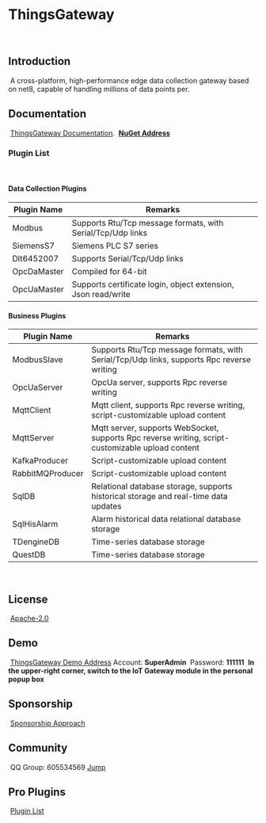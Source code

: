 # ThingsGateway
﻿
## Introduction
﻿
A cross-platform, high-performance edge data collection gateway based on net8, capable of handling millions of data points per.
﻿
## Documentation
﻿
[ThingsGateway Documentation](https://kimdiego2098.github.io/).
﻿
[**NuGet Address**](https://www.nuget.org/packages?q=Tags%3A%22ThingsGateway%22)
﻿
### Plugin List
﻿
#### Data Collection Plugins

| Plugin Name | Remarks | 
|-------|-------|
| Modbus | Supports Rtu/Tcp message formats, with Serial/Tcp/Udp links | 
| SiemensS7 | Siemens PLC S7 series | 
| Dlt6452007 | Supports Serial/Tcp/Udp links | 
| OpcDaMaster | Compiled for 64-bit |
| OpcUaMaster | Supports certificate login, object extension, Json read/write |

#### Business Plugins

| Plugin Name | Remarks | 
|-------|-------|
| ModbusSlave | Supports Rtu/Tcp message formats, with Serial/Tcp/Udp links, supports Rpc reverse writing | 
| OpcUaServer | OpcUa server, supports Rpc reverse writing | 
| MqttClient | Mqtt client, supports Rpc reverse writing, script-customizable upload content | 
| MqttServer | Mqtt server, supports WebSocket, supports Rpc reverse writing, script-customizable upload content | 
| KafkaProducer | Script-customizable upload content | 
| RabbitMQProducer | Script-customizable upload content | 
| SqlDB | Relational database storage, supports historical storage and real-time data updates | 
| SqlHisAlarm | Alarm historical data relational database storage | 
| TDengineDB | Time-series database storage | 
| QuestDB | Time-series database storage | 

﻿
## License
﻿
[Apache-2.0](https://gitee.com/diego2098/ThingsGateway/blob/master/LICENSE)
﻿
## Demo
﻿
[ThingsGateway Demo Address](http://47.119.161.158:5000/)
﻿
Account: **SuperAdmin**
﻿
Password: **111111**
﻿
**In the upper-right corner, switch to the IoT Gateway module in the personal popup box**
﻿
## Sponsorship
﻿
[Sponsorship Approach](https://kimdiego2098.github.io/docs/1000)
﻿
## Community
﻿
QQ Group: 605534569 [Jump](http://qm.qq.com/cgi-bin/qm/qr?_wv=1027&k=NnBjPO-8kcNFzo_RzSbdICflb97u2O1i&authKey=V1MI3iJtpDMHc08myszP262kDykbx2Yev6ebE4Me0elTe0P0IFAmtU5l7Sy5w0jx&noverify=0&group_code=605534569)
﻿
## Pro Plugins
﻿
[Plugin List](https://kimdiego2098.github.io/docs/1001)